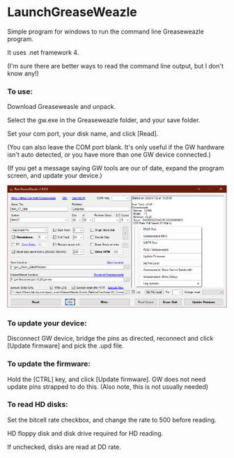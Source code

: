 # LaunchGreaseWeazle
Simple program for windows to run the command line Greaseweazle program.

It uses .net framework 4.

(I'm sure there are better ways to read the command line output, but I don't know any!)


### To use:
Download Greaseweasle and unpack.

Select the gw.exe in the Greaseweazle folder, and your save folder.

Set your com port, your disk name, and click [Read].

(You can also leave the COM port blank. It's only useful if the GW hardware isn't auto detected, or you have more than one GW device connected.)

(If you get a message saying GW tools are our of date, expand the program screen, and update your device.)

![Alt Text](LaunchGW_1.8.0.png)


### To update your device: 
Disconnect GW device, bridge the pins as directed, reconnect and click [Update firmware] and pick the .upd file.


### To update the firmware: 
Hold the [CTRL] key, and click [Update firmware]. GW does not need update pins strapped to do this. 
(Also note, this is not usually needed)


### To read HD disks:
Set the bitcell rate checkbox, and change the rate to 500 before reading.

HD floppy disk and disk drive required for HD reading.

If unchecked, disks are read at DD rate.